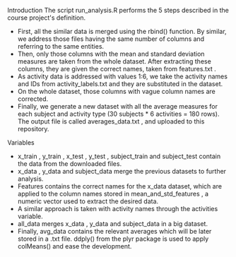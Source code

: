 Introduction
The script  run_analysis.R performs the 5 steps described in the course project's definition.
* First, all the similar data is merged using the  rbind()  function. By similar, we address those files having the same number of columns and referring to the same entities.
* Then, only those columns with the mean and standard deviation measures are taken from the whole dataset. After extracting these columns, they are given the correct names, taken from  features.txt .
* As activity data is addressed with values 1:6, we take the activity names and IDs from  activity_labels.txt  and they are substituted in the dataset.
* On the whole dataset, those columns with vague column names are corrected.
* Finally, we generate a new dataset with all the average measures for each subject and activity type (30 subjects * 6 activities = 180 rows). The output file is called  averages_data.txt , and uploaded to this repository.



Variables
*  x_train ,  y_train ,  x_test ,  y_test ,  subject_train  and  subject_test  contain the data from the downloaded files.
*  x_data ,  y_data  and  subject_data  merge the previous datasets to further analysis.
*  Features  contains the correct names for the  x_data  dataset, which are applied to the column names stored in  mean_and_std_features , a numeric vector used to extract the desired data.
*  A similar approach is taken with activity names through the  activities  variable.
*  all_data  merges  x_data ,  y_data  and  subject_data  in a big dataset.
*  Finally,  avg_data  contains the relevant averages which will be later stored in a  .txt  file.  ddply()  from the plyr package is used to apply  colMeans()  and ease the development.
